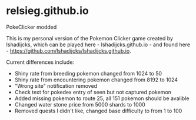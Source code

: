 # relsieg.github.io
PokeClicker modded

This is my personal version of the Pokemon Clicker game created by Ishadijcks, which can be played here - Ishadijcks.github.io - and found here - https://github.com/Ishadijcks/Ishadijcks.github.io.

Current differences include:
 - Shiny rate from breeding pokemon changed from 1024 to 50
 - Shiny rate from encountering pokemon changed from 8192 to 1024
 - "Wrong site" notification removed
 - Check text for pokedex entry of seen but not captured pokemon
 - Added missing pokemon to route 25, all 151 pokemon should be avalible
 - Changed water stone price from 5000 shards to 1000
 - Removed quests I didn't like, changed base difficulty to from 1 to 100
